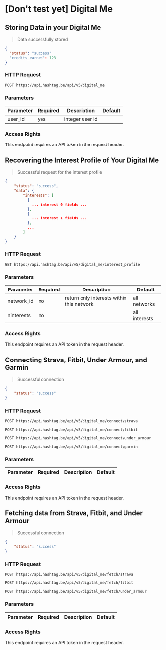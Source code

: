 # [Don't test yet] Digital Me




## Storing Data in your Digital Me

> Data successfully stored

```json
{
  "status": "success"
  "credits_earned": 123
}
```

### HTTP Request

`POST https://api.hashtag.be/api/v5/digital_me`

### Parameters

Parameter | Required | Description | Default
--------- | -------- | ----------- | -------
user_id | yes | integer user id

### Access Rights

This endpoint requires an API token in the request header.




## Recovering the Interest Profile of Your Digital Me

> Successful request for the interest profile

```json
{
    "status": "success",
    "data": {
        "interests": [
          {
            ... interest 0 fields ...
          },
          {
            ... interest 1 fields ...
          },
          ...
        ]
    }
}
```

### HTTP Request

`GET https://api.hashtag.be/api/v5/digital_me/interest_profile`

### Parameters

Parameter | Required | Description | Default
--------- | -------- | ----------- | -------
network_id | no | return only interests within this network | all networks
ninterests | no | | all interests 

### Access Rights

This endpoint requires an API token in the request header.




## Connecting Strava, Fitbit, Under Armour, and Garmin

> Successful connection

```json
{
    "status": "success"
}
```

### HTTP Request

`POST https://api.hashtag.be/api/v5/digital_me/connect/strava`

`POST https://api.hashtag.be/api/v5/digital_me/connect/fitbit`

`POST https://api.hashtag.be/api/v5/digital_me/connect/under_armour`

`POST https://api.hashtag.be/api/v5/digital_me/connect/garmin`

### Parameters

Parameter | Required | Description | Default
--------- | -------- | ----------- | -------

### Access Rights

This endpoint requires an API token in the request header.




## Fetching data from Strava, Fitbit, and Under Armour

> Successful connection

```json
{
    "status": "success"
}
```

### HTTP Request

`POST https://api.hashtag.be/api/v5/digital_me/fetch/strava`

`POST https://api.hashtag.be/api/v5/digital_me/fetch/fitbit`

`POST https://api.hashtag.be/api/v5/digital_me/fetch/under_armour`

### Parameters

Parameter | Required | Description | Default
--------- | -------- | ----------- | -------

### Access Rights

This endpoint requires an API token in the request header.


